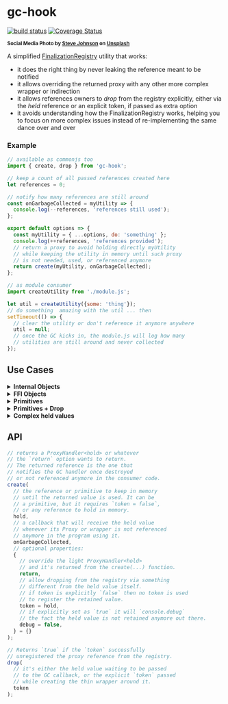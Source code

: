 # gc-hook

[![build status](https://github.com/WebReflection/gc-hook/actions/workflows/node.js.yml/badge.svg)](https://github.com/WebReflection/gc-hook/actions) [![Coverage Status](https://coveralls.io/repos/github/WebReflection/gc-hook/badge.svg?branch=main)](https://coveralls.io/github/WebReflection/gc-hook?branch=main)

<sup>**Social Media Photo by [Steve Johnson](https://unsplash.com/@steve_j) on [Unsplash](https://unsplash.com/)**</sup>

A simplified [FinalizationRegistry](https://developer.mozilla.org/en-US/docs/Web/JavaScript/Reference/Global_Objects/FinalizationRegistry) utility that works:

  * it does the right thing by never leaking the reference meant to be notified
  * it allows overriding the returned proxy with any other more complex wrapper or indirection
  * it allows references owners to *drop* from the registry explicitly, either via the *held* reference or an explicit token, if passed as extra option
  * it avoids understanding how the FinalizationRegistry works, helping you to focus on more complex issues instead of re-implementing the same dance over and over

### Example

```js
// available as commonjs too
import { create, drop } from 'gc-hook';

// keep a count of all passed references created here
let references = 0;

// notify how many references are still around
const onGarbageCollected = myUtility => {
  console.log(--references, 'references still used');
};

export default options => {
  const myUtility = { ...options, do: 'something' };
  console.log(++references, 'references provided');
  // return a proxy to avoid holding directly myUtility
  // while keeping the utility in memory until such proxy
  // is not needed, used, or referenced anymore
  return create(myUtility, onGarbageCollected);
};

// as module consumer
import createUtility from './module.js';

let util = createUtility({some: 'thing'});
// do something  amazing with the util ... then
setTimeout(() => {
  // clear the utility or don't reference it anymore anywhere
  util = null;
  // once the GC kicks in, the module.js will log how many
  // utilities are still around and never collected
});
```

## Use Cases

<details>
  <summary><strong>Internal Objects</strong></summary>
  <div markdown=1>

In case you'd like to be notified when an object not meant to leak has been collected,
you can use the `create` function in its most simple way:

```js
import { create } from 'gc-hook';

const privateObject = {};
const onGC = privateObject => {
  console.log(privateObject, 'not used anymore');
};

export create(privateObject, onGC);
```

  </div>
</details>

<details>
  <summary><strong>FFI Objects</strong></summary>
  <div markdown=1>

If you are handling *FFI* related references, you can hold on internal values and yet return whatever artifact you like in the wild.

```js
import { create } from 'gc-hook';

export const createWrap = reference => {

  const onGC = reference => {
    ffi.gc.decreaseRefCounting(reference);
  };

  const wrap = function (...args) {
    return ffi.apply(reference, args);
  };

  wrap.destroy = onGC;

  // will return the wrap as it is without holding
  // the reference in the wild
  return create(reference, onGC, { return: wrap });
};
```

This use case was designed after *pyodide* Proxy and GC dance around passed references to the *JS* world.

  </div>
</details>

<details>
  <summary><strong>Primitives</strong></summary>
  <div markdown=1>

In case you need to relate a specific object to a unique id (*coindindent* use case) and you don't need to ever unregister the held reference / id internally:

```js
import { create } from 'gc-hook';

const onGC = id => {
  console.log(id, 'not needed anymore');
};

// id can be any primitive in here
export const relate = (id, ref) => {
  return create(id, onGC, { token: false, return: ref });
};
```

  </div>
</details>

<details>
  <summary><strong>Primitives + Drop</strong></summary>
  <div markdown=1>

In case you need to relate a specific object to a unique id but you still would like to drop the reference from the *FinalizationRegistry* later on:

```js
import { create } from 'gc-hook';

const onGC = ({ id, time }) => {
  console.log(id, 'created at', time, 'not needed anymore');
};

// id can be any primitive in here
export const relate = (id, wrap) => {
  const token = { id, time: Date.now() };
  return create(id, onGC, { token, return: wrap });
};
```

  </div>
</details>

<details>
  <summary><strong>Complex held values</strong></summary>
  <div markdown=1>

One does not need to pass to the *GC* callback just a specific kind of value so that it's possible to combine various operations at once:

```js
import { create, drop } from 'gc-hook';

export const createComplexHeld = ref => {
  const onGC = ({ ref, destroy, time }) => {
    destroy();
    console.log(ref, 'created at', time, 'not needed');
  };

  const wrap = function (...args) {
    return ffi.apply(reference, args);
  };

  wrap.destroy = () => {
    drop(held);
    ffi.gc.decreaseRefCounting(reference);
  };

  const held = {
    ref,
    destroy: wrap.destroy,
    time: Date.now(),
  };

  return create(held, onGC, { return: wrap });
}:
```

The only and most important thing is to never return something part of the `held` logic otherwise that returned value cannot possibly ever be Garbage Collected.

  </div>
</details>

## API

```js
// returns a ProxyHandler<hold> or whatever
// the `return` option wants to return.
// The returned reference is the one that
// notifies the GC handler once destroyed
// or not referenced anymore in the consumer code.
create(
  // the reference or primitive to keep in memory
  // until the returned value is used. It can be
  // a primitive, but it requires `token = false`,
  // or any reference to hold in memory.
  hold,
  // a callback that will receive the held value
  // whenever its Proxy or wrapper is not referenced
  // anymore in the program using it.
  onGarbageCollected,
  // optional properties:
  {
    // override the light ProxyHandler<hold>
    // and it's returned from the create(...) function.
    return,
    // allow dropping from the registry via something
    // different from the held value itself.
    // if token is explicitly `false` then no token is used
    // to register the retained value.
    token = hold,
    // if explicitly set as `true` it will `console.debug`
    // the fact the held value is not retained anymore out there.
    debug = false,
  } = {}
);

// Returns `true` if the `token` successfully
// unregistered the proxy reference from the registry.
drop(
  // it's either the held value waiting to be passed
  // to the GC callback, or the explicit `token` passed
  // while creating the thin wrapper around it.
  token
);
```
